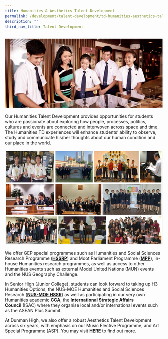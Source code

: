 ```yaml
---
title: Humanities & Aesthetics Talent Development
permalink: /development/talent-development/td-humanities-aesthetics-talent-development/
description: ""
third_nav_title: Talent Development
---
```

![](/images/Homepage/Talent-Development-Programme-Humanities.png)

Our Humanities Talent Development provides opportunities for students who are passionate about exploring how people, processes, politics, cultures and events are connected and interwoven across space and time. The Humanities TD experiences will enhance students’ ability to observe, study and communicate his/her thoughts about our human condition and our place in the world.

![](/images/tdHumanitiesAesthetics.jpg)


We offer GEP special programmes such as Humanities and Social Sciences Research Programme (**[HSSRP](https://www.moe.gov.sg/education/programmes/gifted-education-programme/special-programmes/humanities-and-social-sciences-research-programme)**) and Moot Parliament Programme (**[MPP](https://www.moe.gov.sg/education/programmes/gifted-education-programme/special-programmes/moot-parliament-programme)**), in-house Humanities research programmes, as well as access to other Humanities events such as external Model United Nations (MUN) events and the NUS Geography Challenge.
    
In Senior High (Junior College), students can look forward to taking up H3 Humanities Options, the NUS-MOE Humanities and Social Sciences Research (**[NUS-MOE HSSR](https://www.moe.gov.sg/education/programmes/gifted-education-programme/nus-moe-humanities-and-social-sciences-research-(hssr))**) as well as participating in our very own Humanities academic **CCA**, the **International Strategic Affairs Council** (ISAC) where they organise local and/or international events such as the ASEAN Plus Summit.
    
 At Dunman High, we also offer a robust Aesthetics Talent Development across six years, with emphasis on our Music Elective Programme, and Art Special Programme (ASP). You may visit **[HERE](/academic/aesthetics-programme/)** to find out more.
   